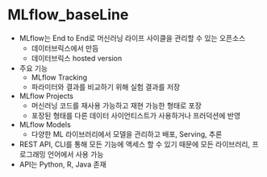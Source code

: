 # MLflow_baseLine

- MLflow는 End to End로 머신러닝 라이프 사이클을 관리할 수 있는 오픈소스
    - 데이터브릭스에서 만듬
    - 데이터브릭스 hosted version
- 주요 기능
    - MLflow Tracking
    - 파라미터와 결과를 비교하기 위해 실험 결과를 저장
- MLflow Projects
    - 머신러닝 코드를 재사용 가능하고 재현 가능한 형태로 포장
    - 포장된 형태를 다른 데이터 사이언티스트가 사용하거나 프러덕션에 반영
- MLflow Models
    - 다양한 ML 라이브러리에서 모델을 관리하고 배포, Serving, 추론
- REST API, CLI를 통해 모든 기능에 액세스 할 수 있기 때문에 모든 라이브러리, 프로그래밍 언어에서 사용 가능
- API는 Python, R, Java 존재

